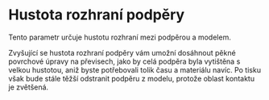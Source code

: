 Hustota rozhraní podpěry
====
Tento parametr určuje hustotu rozhraní mezi podpěrou a modelem.

Zvyšující se hustota rozhraní podpěry vám umožní dosáhnout pěkné povrchové úpravy na převisech, jako by celá podpěra byla vytištěna s velkou hustotou, aniž byste potřebovali tolik času a materiálu navíc. Po tisku však bude stále těžší odstranit podpěru z modelu, protože oblast kontaktu je zvětšená.
